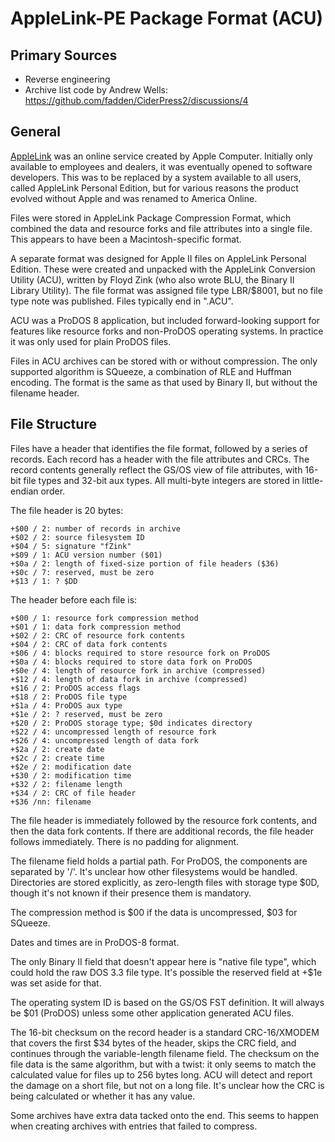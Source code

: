 # AppleLink-PE Package Format (ACU) #

## Primary Sources ##

 - Reverse engineering
 - Archive list code by Andrew Wells: https://github.com/fadden/CiderPress2/discussions/4

## General ##

[AppleLink](https://en.wikipedia.org/wiki/AppleLink) was an online service created by Apple
Computer.  Initially only available to employees and dealers, it was eventually opened to
software developers.  This was to be replaced by a system available to all users, called AppleLink
Personal Edition, but for various reasons the product evolved without Apple and was renamed to
America Online.

Files were stored in AppleLink Package Compression Format, which combined the data and resource
forks and file attributes into a single file.  This appears to have been a Macintosh-specific
format.

A separate format was designed for Apple II files on AppleLink Personal Edition.  These were
created and unpacked with the AppleLink Conversion Utility (ACU), written by Floyd Zink (who also
wrote BLU, the Binary II Library Utility).  The file format was assigned file type LBR/$8001, but
no file type note was published.  Files typically end in ".ACU".

ACU was a ProDOS 8 application, but included forward-looking support for features like resource
forks and non-ProDOS operating systems.  In practice it was only used for plain ProDOS files.

Files in ACU archives can be stored with or without compression.  The only supported algorithm
is SQueeze, a combination of RLE and Huffman encoding.  The format is the same as that used by
Binary II, but without the filename header.

## File Structure ##

Files have a header that identifies the file format, followed by a series of records.  Each
record has a header with the file attributes and CRCs.  The record contents generally reflect
the GS/OS view of file attributes, with 16-bit file types and 32-bit aux types.  All
multi-byte integers are stored in little-endian order.

The file header is 20 bytes:
```
+$00 / 2: number of records in archive
+$02 / 2: source filesystem ID
+$04 / 5: signature "fZink"
+$09 / 1: ACU version number ($01)
+$0a / 2: length of fixed-size portion of file headers ($36)
+$0c / 7: reserved, must be zero
+$13 / 1: ? $DD
```

The header before each file is:
```
+$00 / 1: resource fork compression method
+$01 / 1: data fork compression method
+$02 / 2: CRC of resource fork contents
+$04 / 2: CRC of data fork contents
+$06 / 4: blocks required to store resource fork on ProDOS
+$0a / 4: blocks required to store data fork on ProDOS
+$0e / 4: length of resource fork in archive (compressed)
+$12 / 4: length of data fork in archive (compressed)
+$16 / 2: ProDOS access flags
+$18 / 2: ProDOS file type
+$1a / 4: ProDOS aux type
+$1e / 2: ? reserved, must be zero
+$20 / 2: ProDOS storage type; $0d indicates directory
+$22 / 4: uncompressed length of resource fork
+$26 / 4: uncompressed length of data fork
+$2a / 2: create date
+$2c / 2: create time
+$2e / 2: modification date
+$30 / 2: modification time
+$32 / 2: filename length
+$34 / 2: CRC of file header
+$36 /nn: filename
```
The file header is immediately followed by the resource fork contents, and then the data fork
contents.  If there are additional records, the file header follows immediately.  There is no
padding for alignment.

The filename field holds a partial path.  For ProDOS, the components are separated by '/'.  It's
unclear how other filesystems would be handled.  Directories are stored explicitly, as zero-length
files with storage type $0D, though it's not known if their presence them is mandatory.

The compression method is $00 if the data is uncompressed, $03 for SQueeze.

Dates and times are in ProDOS-8 format.

The only Binary II field that doesn't appear here is "native file type", which could hold the
raw DOS 3.3 file type.  It's possible the reserved field at +$1e was set aside for that.

The operating system ID is based on the GS/OS FST definition.  It will always be $01 (ProDOS)
unless some other application generated ACU files.

The 16-bit checksum on the record header is a standard CRC-16/XMODEM that covers the first $34
bytes of the header, skips the CRC field, and continues through the variable-length filename
field.  The checksum on the file data is the same algorithm, but with a twist: it only seems to
match the calculated value for files up to 256 bytes long.  ACU will detect and report the damage
on a short file, but not on a long file.  It's unclear how the CRC is being calculated or whether
it has any value.

Some archives have extra data tacked onto the end.  This seems to happen when creating archives
with entries that failed to compress.
